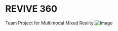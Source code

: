 # REVIVE 360
Team Project for Multimodal Mixed Reality
![Image](https://github.com/user-attachments/assets/068d5a53-145b-4efc-a619-806d2d9e9ffd)
